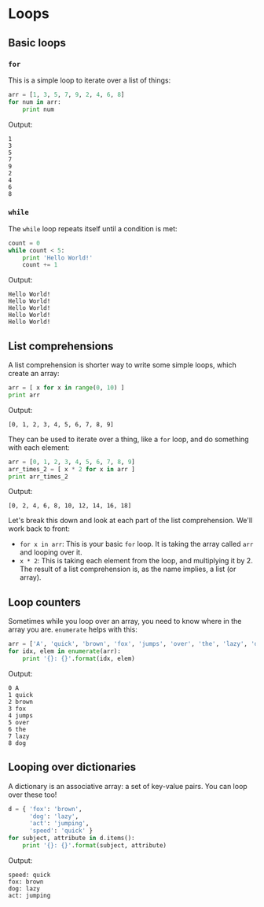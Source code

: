 # Loops

## Basic loops

### `for`

This is a simple loop to iterate over a list of things:

```python
arr = [1, 3, 5, 7, 9, 2, 4, 6, 8]
for num in arr:
    print num
```
Output:
```
1
3
5
7
9
2
4
6
8
```

### `while`

The `while` loop repeats itself until a condition is met:

```python
count = 0
while count < 5:
    print 'Hello World!'
    count += 1
```
Output:
```
Hello World!
Hello World!
Hello World!
Hello World!
Hello World!
```

## List comprehensions

A list comprehension is shorter way to write some simple loops, which create an
array:

```python
arr = [ x for x in range(0, 10) ]
print arr
```
Output:
```
[0, 1, 2, 3, 4, 5, 6, 7, 8, 9]
```

They can be used to iterate over a thing, like a `for` loop, and do something
with each element:

```python
arr = [0, 1, 2, 3, 4, 5, 6, 7, 8, 9]
arr_times_2 = [ x * 2 for x in arr ]
print arr_times_2
```
Output:
```
[0, 2, 4, 6, 8, 10, 12, 14, 16, 18]
```

Let's break this down and look at each part of the list comprehension. We'll
work back to front:
* `for x in arr`: This is your basic `for` loop. It is taking the array called
  `arr` and looping over it.
* `x * 2`: This is taking each element from the loop, and multiplying it by 2.
The result of a list comprehension is, as the name implies, a list (or array).

## Loop counters

Sometimes while you loop over an array, you need to know where in the array you
are. `enumerate` helps with this:

```python
arr = ['A', 'quick', 'brown', 'fox', 'jumps', 'over', 'the', 'lazy', 'dog']
for idx, elem in enumerate(arr):
    print '{}: {}'.format(idx, elem)
```
Output:
```
0 A
1 quick
2 brown
3 fox
4 jumps
5 over
6 the
7 lazy
8 dog
```

## Looping over dictionaries

A dictionary is an associative array: a set of key-value pairs. You can loop
over these too!

```python
d = { 'fox': 'brown',
      'dog': 'lazy',
      'act': 'jumping',
      'speed': 'quick' }
for subject, attribute in d.items():
    print '{}: {}'.format(subject, attribute)
```
Output:
```
speed: quick
fox: brown
dog: lazy
act: jumping
```
